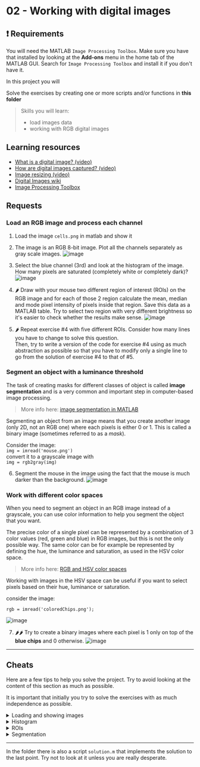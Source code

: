 # 02 - Working with digital images

## ❗ Requirements

You will need the MATLAB `Image Processing Toolbox`.
Make sure you have that installed by looking at the **Add-ons** menu in the home tab of the MATLAB GUI.
Search for `Image Processing Toolbox` and install it if you don't have it.
 

In this project you will 

Solve the exercises by creating one or more scripts and/or functions in **this folder**

> Skills you will learn:
>
> - load images data
> - working with RGB digital images

## Learning resources

- [What is a digital image? (video)](https://www.youtube.com/watch?v=06OHflWNCOE)
- [How are digital images captured? (video)](https://www.youtube.com/watch?v=LWxu4rkZBLw)
- [Image resizing (video)](https://www.youtube.com/watch?v=AqscP7rc8_M)
- [Digital Images wiki](https://en.wikipedia.org/wiki/Digital_image)
- [Image Processing Toolbox](https://it.mathworks.com/help/images/index.html)

## Requests

### Load an RGB image and process each channel

1. Load the image `cells.png` in matlab and show it
2. The image is an RGB 8-bit image. Plot all the channels separately as gray scale images.
![image](https://user-images.githubusercontent.com/39329654/166896608-4bd3d3d7-5916-41f9-92b1-676dc8cca1f9.png)

3. Select the blue channel (3rd) and look at the histogram of the image. How many pixels are saturated (completely white or completely dark)?
![image](https://user-images.githubusercontent.com/39329654/166898181-8e157590-8508-41b8-91e9-8d7a626ab8fa.png)

4. 🌶 Draw with your mouse two different region of interest (ROIs) on the RGB image and for each of those 2 region calculate the mean, median and mode pixel intensity of pixels inside that region. Save this data as a MATLAB table. Try to select two region with very different brightness so it's easier to check whether the results make sense.
![image](https://user-images.githubusercontent.com/39329654/166902391-384159d6-49de-4668-910b-9e773d0d5dc3.png)

5. 🌶 Repeat exercise #4 with five different ROIs. Consider how many lines you have to change to solve this question.  
Then, try to write a version of the code for exercise #4 using as much abstraction as possible so that you have to modify only a single line to go from the solution of exercise #4 to that of #5.

### Segment an object with a luminance threshold

The task of creating masks for different classes of object is called **image segmentation** and is a very common and important step in computer-based image processing.
> More info here: [image segmentation in MATLAB](https://it.mathworks.com/discovery/image-segmentation.html)

Segmenting an object from an image means that you create another image (only 2D, not an RGB one) where each pixels is either 0 or 1. This is called a binary image (sometimes referred to as a *mask*).

Consider the image:  
`img = imread('mouse.png')`  
convert it to a grayscale image with  
`img = rgb2gray(img)`

6. Segment the mouse in the image using the fact that the mouse is much darker than the background.
![image](https://user-images.githubusercontent.com/39329654/166918233-c1c32aa0-0b48-4224-8b45-8c2007774072.png)

### Work with different color spaces

When you need to segment an object in an RGB image instead of a grayscale, you can use color information to help you segment the object that you want.

The precise color of a single pixel can be represented by a combination of 3 color values (red, green and blue) in RGB images, but this is not the only possible way. The same color can be for example be represented by defining the hue, the luminance and saturation, as used in the HSV color space.

> More info here: [RGB and HSV color spaces](https://en.wikipedia.org/wiki/HSL_and_HSV)

Working with images in the HSV space can be useful if you want to select pixels based on their hue, luminance or saturation.

consider the image:

`rgb = imread('coloredChips.png');`

![image](https://user-images.githubusercontent.com/39329654/166910389-d9a1f412-4f3e-4b20-96b3-2f3b468d171c.png)

7. 🌶🌶 Try to create a binary images where each pixel is 1 only on top of the **blue chips** and 0 otherwise.
![image](https://user-images.githubusercontent.com/39329654/166919745-cb665b03-4fb4-4b92-97f8-09d05ce348ae.png)

---

## Cheats

Here are a few tips to help you solve the project. Try to avoid looking at the content of this section as much as possible.

It is important that initially you try to solve the exercises with as much independence as possible.

<details>
  <summary>Loading and showing images</summary>
  
  Useful functions that you might want to check out:

  - `doc imread`
  - `doc imshow`
  - `doc image`
  - `doc imagesc` 
  
</details>

<details>
  <summary>Histogram</summary>
  
  Useful functions that you might want to check out:

  - `doc imhist`
  - `doc histogram`
  - `doc histcounts`
  
</details>

<details>
  <summary>ROIs</summary>
  
  Useful functions that you might want to check out:

  - `doc drawfreehand`
  - `doc createmask`
  - `doc table`
  
</details>

<details>
  <summary>Segmentation</summary>
  
  Useful functions that you might want to check out:

  - `doc imbinarize`
  - `doc rgb2hsv`
  - One strategy could be to try to find some **threshold values** that you can use to threshold the image.
  - **H**, **S** and **V** channels for the image
  ![image](https://user-images.githubusercontent.com/39329654/166914016-ad15e4d3-76f7-436e-9688-74684c36fe43.png)
  - `doc createmask`
  - `doc table`
  
</details>

---

In the folder there is also a script `solution.m` that implements the solution to the last point. Try not to look at it unless you are really desperate.